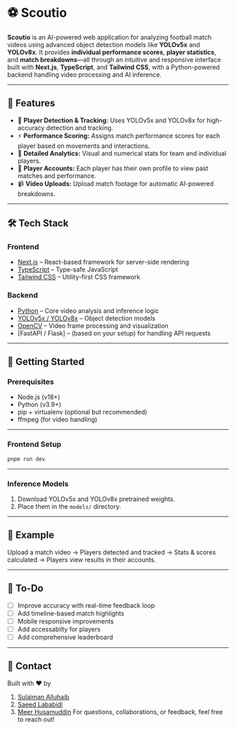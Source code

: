 # ⚽ Scoutio

**Scoutio** is an AI-powered web application for analyzing football match videos using advanced object detection models like **YOLOv5x** and **YOLOv8x**. It provides **individual performance scores**, **player statistics**, and **match breakdowns**—all through an intuitive and responsive interface built with **Next.js**, **TypeScript**, and **Tailwind CSS**, with a Python-powered backend handling video processing and AI inference.

---

## 🧠 Features

- 🎯 **Player Detection & Tracking:** Uses YOLOv5x and YOLOv8x for high-accuracy detection and tracking.
- ⚡ **Performance Scoring:** Assigns match performance scores for each player based on movements and interactions.
- 🧾 **Detailed Analytics:** Visual and numerical stats for team and individual players.
- 🔐 **Player Accounts:** Each player has their own profile to view past matches and performance.
- 📹 **Video Uploads:** Upload match footage for automatic AI-powered breakdowns.

---

## 🛠 Tech Stack

### Frontend
- [Next.js](https://nextjs.org/) – React-based framework for server-side rendering
- [TypeScript](https://www.typescriptlang.org/) – Type-safe JavaScript
- [Tailwind CSS](https://tailwindcss.com/) – Utility-first CSS framework

### Backend
- [Python](https://www.python.org/) – Core video analysis and inference logic
- [YOLOv5x / YOLOv8x](https://github.com/ultralytics/yolov5) – Object detection models
- [OpenCV](https://opencv.org/) – Video frame processing and visualization
- [FastAPI / Flask] – (based on your setup) for handling API requests

---

## 🚀 Getting Started

### Prerequisites

- Node.js (v18+)
- Python (v3.9+)
- pip + virtualenv (optional but recommended)
- ffmpeg (for video handling)

---

### Frontend Setup

```bash
pnpm run dev
```

---

### Inference Models

1. Download YOLOv5x and YOLOv8x pretrained weights.
2. Place them in the `models/` directory.

---

## 🧪 Example

Upload a match video → Players detected and tracked → Stats & scores calculated → Players view results in their accounts.

---

## 📌 To-Do

- [ ] Improve accuracy with real-time feedback loop
- [ ] Add timeline-based match highlights
- [ ] Mobile responsive improvements
- [ ] Add accessabilty for players
- [ ] Add comprehensive leaderboard

---

## 🤝 Contact

Built with ❤️ by 
1. [Sulaiman Alluhaib]([https://github.com/SulaimanAlluhaib])
2. [Saeed Lababidi]([https://github.com/Saeed-Lababidi])
3. [Meer Husamuddin]([https://github.com/MeerHusam])
For questions, collaborations, or feedback, feel free to reach out!
